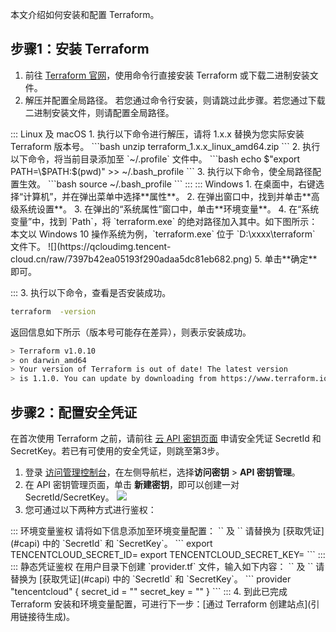 本文介绍如何安装和配置 Terraform。

## 步骤1：安装 Terraform[](id:Step1)
1. 前往 [Terraform 官网](https://www.terraform.io/downloads.html)，使用命令行直接安装 Terraform 或下载二进制安装文件。
2. 解压并配置全局路径。
若您通过命令行安装，则请跳过此步骤。若您通过下载二进制安装文件，则请配置全局路径。
<dx-tabs>
::: Linux 及 macOS
 1. 执行以下命令进行解压，请将 1.x.x 替换为您实际安装 Terraform 版本号。
```bash
unzip terraform_1.x.x_linux_amd64.zip
```
 2. 执行以下命令，将当前目录添加至 `~/.profile` 文件中。
```bash
echo $"export PATH=\$PATH:$(pwd)" >> ~/.bash_profile
```
 3. 执行以下命令，使全局路径配置生效。
```bash
source ~/.bash_profile
```
:::
::: Windows
1. 在桌面中，右键选择“计算机”，并在弹出菜单中选择**属性**。
2. 在弹出窗口中，找到并单击**高级系统设置**。
3. 在弹出的“系统属性”窗口中，单击**环境变量**。
4. 在“系统变量”中，找到 `Path`，将 `terraform.exe` 的绝对路径加入其中。如下图所示：
本文以 Windows 10 操作系统为例，`terraform.exe` 位于 `D:\xxxx\terraform` 文件下。
![](https://qcloudimg.tencent-cloud.cn/raw/7397b42ea05193f290adaa5dc81eb682.png)
5. 单击**确定**即可。

:::
</dx-tabs>
3. 执行以下命令，查看是否安装成功。
```bash
terraform  -version
```
返回信息如下所示（版本号可能存在差异），则表示安装成功。
```bash
> Terraform v1.0.10
> on darwin_amd64
> Your version of Terraform is out of date! The latest version
> is 1.1.0. You can update by downloading from https://www.terraform.io/downloads.html
```

##  步骤2：配置安全凭证[](id:capi)
在首次使用 Terraform 之前，请前往 [云 API 密钥页面](https://console.cloud.tencent.com/cam/capi) 申请安全凭证 SecretId 和 SecretKey。若已有可使用的安全凭证，则跳至第3步。

1. 登录 [访问管理控制台](https://console.cloud.tencent.com/cam/overview)，在左侧导航栏，选择**访问密钥** > **API 密钥管理**。
2. 在 API 密钥管理页面，单击 **新建密钥**，即可以创建一对 SecretId/SecretKey。
![](https://qcloudimg.tencent-cloud.cn/raw/0be75d948a22733581e1d5990bc4d643.png)
3. 您可通过以下两种方式进行鉴权：
<dx-tabs>
::: 环境变量鉴权
请将如下信息添加至环境变量配置：
`<your-secret-id>` 及 `<your-secret-key>` 请替换为 [获取凭证](#capi) 中的 `SecretId` 和 `SecretKey`。
```
export TENCENTCLOUD_SECRET_ID=<your-secret-id>
export TENCENTCLOUD_SECRET_KEY=<your-secret-key>
```
:::
::: 静态凭证鉴权
在用户目录下创建 `provider.tf` 文件，输入如下内容：
`<your-secret-id>` 及 `<your-secret-key>` 请替换为 [获取凭证](#capi) 中的 `SecretId` 和 `SecretKey`。
```
provider "tencentcloud" {
    secret_id = "<your-secret-id>"
    secret_key = "<your-secret-key>"
}
```
:::
</dx-tabs>
4. 到此已完成 Terraform 安装和环境变量配置，可进行下一步：[通过 Terraform 创建站点](引用链接待生成)。


